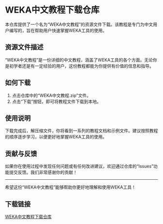 # WEKA中文教程下载仓库

本仓库提供了一个名为“WEKA中文教程”的资源文件下载。该教程是专门为中文用户编写的，旨在帮助用户快速掌握WEKA工具的使用。

## 资源文件描述

“WEKA中文教程”是一份详细的中文教程，涵盖了WEKA工具的各个方面。无论你是初学者还是有一定经验的用户，这份教程都能为你提供有价值的信息和指导。

## 如何下载

1. 点击仓库中的“WEKA中文教程.zip”文件。
2. 点击“下载”按钮，即可将教程文件下载到本地。

## 使用说明

下载完成后，解压缩文件，你将看到一系列的教程文档和示例文件。建议按照教程的顺序逐步学习，以便更好地掌握WEKA工具的使用。

## 贡献与反馈

如果你在使用过程中发现任何问题或有任何改进建议，欢迎通过仓库的“Issues”功能提交反馈。我们非常感谢你的贡献！

---

希望这份“WEKA中文教程”能够帮助你更好地理解和使用WEKA工具！

## 下载链接

[WEKA中文教程下载仓库](https://pan.quark.cn/s/49a372f15ae2)